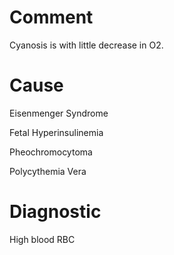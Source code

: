# Comment

Cyanosis is with little decrease in O2.

# Cause

Eisenmenger Syndrome

Fetal Hyperinsulinemia

Pheochromocytoma

Polycythemia Vera

# Diagnostic

High blood RBC
